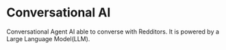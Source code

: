 # Conversational AI
Conversational Agent AI able to converse with Redditors. It is powered by a Large Language Model(LLM).
